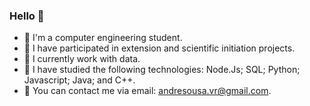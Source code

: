 ### Hello 👋

- 🔭 I'm a computer engineering student.
- 🌱 I have participated in extension and scientific initiation projects.
- 👯 I currently work with data.
- 🤔 I have studied the following technologies: Node.Js; SQL; Python; Javascript; Java; and C++.
- 💬 You can contact me via email: andresousa.vr@gmail.com.
